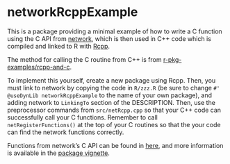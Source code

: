 
<!-- README.md is generated from README.Rmd. Please edit that file -->

# networkRcppExample

<!-- badges: start -->
<!-- badges: end -->

This is a package providing a minimal example of how to write a C
function using the C API from
[network](https://cran.r-project.org/package=network), which is then
used in C++ code which is compiled and linked to R with
[Rcpp](https://cran.r-project.org/package=Rcpp).

The method for calling the C routine from C++ is from
[r-pkg-examples/rcpp-and-c](https://github.com/r-pkg-examples/rcpp-and-c).

To implement this yourself, create a new package using Rcpp. Then, you
must link to network by copying the code in `R/zzz.R` (be sure to change
`#' @useDynLib networkRcppExample` to the name of your own package), and
adding network to `LinkingTo` section of the DESCRIPTION. Then, use the
preprocessor commands from `src/netRcpp.cpp` so that your C++ code can
successfully call your C functions. Remember to call
`netRegisterFunctions()` at the top of your C routines so that the your
code can find the network functions correctly.

Functions from network’s C API can be found in
[here](https://github.com/statnet/network/blob/master/inst/include/network.h),
and more information is available in the [package
vignette](https://cran.r-project.org/web/packages/network/vignettes/networkVignette.pdf).
